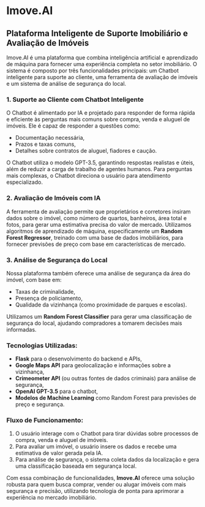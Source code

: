 # Imove.AI

## Plataforma Inteligente de Suporte Imobiliário e Avaliação de Imóveis

Imove.AI é uma plataforma que combina inteligência artificial e aprendizado de máquina para fornecer uma experiência completa no setor imobiliário. O sistema é composto por três funcionalidades principais: um Chatbot inteligente para suporte ao cliente, uma ferramenta de avaliação de imóveis e um sistema de análise de segurança do local.

### 1. Suporte ao Cliente com Chatbot Inteligente
O Chatbot é alimentado por IA e projetado para responder de forma rápida e eficiente às perguntas mais comuns sobre compra, venda e aluguel de imóveis. Ele é capaz de responder a questões como:

- Documentação necessária,
- Prazos e taxas comuns,
- Detalhes sobre contratos de aluguel, fiadores e caução.

O Chatbot utiliza o modelo GPT-3.5, garantindo respostas realistas e úteis, além de reduzir a carga de trabalho de agentes humanos. Para perguntas mais complexas, o Chatbot direciona o usuário para atendimento especializado.

### 2. Avaliação de Imóveis com IA
A ferramenta de avaliação permite que proprietários e corretores insiram dados sobre o imóvel, como número de quartos, banheiros, área total e fotos, para gerar uma estimativa precisa do valor de mercado. Utilizamos algoritmos de aprendizado de máquina, especificamente um **Random Forest Regressor**, treinado com uma base de dados imobiliários, para fornecer previsões de preço com base em características de mercado.

### 3. Análise de Segurança do Local
Nossa plataforma também oferece uma análise de segurança da área do imóvel, com base em:

- Taxas de criminalidade,
- Presença de policiamento,
- Qualidade da vizinhança (como proximidade de parques e escolas).

Utilizamos um **Random Forest Classifier** para gerar uma classificação de segurança do local, ajudando compradores a tomarem decisões mais informadas.

### Tecnologias Utilizadas:
- **Flask** para o desenvolvimento do backend e APIs,
- **Google Maps API** para geolocalização e informações sobre a vizinhança,
- **Crimeometer API** (ou outras fontes de dados criminais) para análise de segurança,
- **OpenAI GPT-3.5** para o chatbot,
- **Modelos de Machine Learning** como Random Forest para previsões de preço e segurança.

### Fluxo de Funcionamento:
1. O usuário interage com o Chatbot para tirar dúvidas sobre processos de compra, venda e aluguel de imóveis.
2. Para avaliar um imóvel, o usuário insere os dados e recebe uma estimativa de valor gerada pela IA.
3. Para análise de segurança, o sistema coleta dados da localização e gera uma classificação baseada em segurança local.

Com essa combinação de funcionalidades, **Imove.AI** oferece uma solução robusta para quem busca comprar, vender ou alugar imóveis com mais segurança e precisão, utilizando tecnologia de ponta para aprimorar a experiência no mercado imobiliário.
